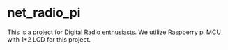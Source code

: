 # net_radio_pi
This is a project for Digital Radio enthusiasts. We utilize Raspberry pi MCU with 1*2 LCD for this project. 
